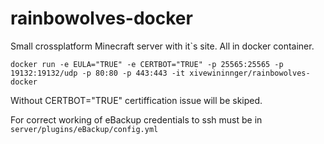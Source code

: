 # rainbowolves-docker
Small crossplatform Minecraft server with it`s site. All in docker container.


```docker run -e EULA="TRUE" -e CERTBOT="TRUE" -p 25565:25565 -p 19132:19132/udp -p 80:80 -p 443:443 -it xivewininnger/rainbowolves-docker``` 

Without  CERTBOT="TRUE" certiffication issue will be skiped.

For correct working of eBackup credentials to ssh must be in ```server/plugins/eBackup/config.yml```